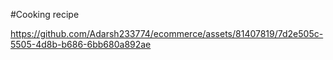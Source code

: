 #Cooking recipe



https://github.com/Adarsh233774/ecommerce/assets/81407819/7d2e505c-5505-4d8b-b686-6bb680a892ae


